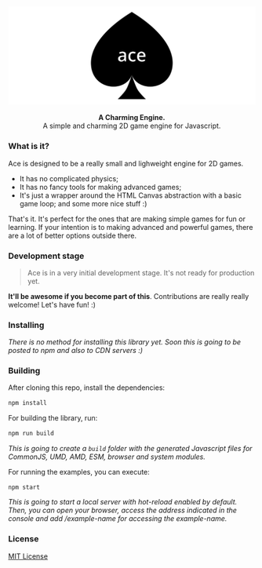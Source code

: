 <p align="center">
  <a href="./docs/ace.svg"><img src="./docs/ace.svg" alt="Ace" width="800"></a>
</p>

<p align="center">
  <b>A Charming Engine.</b><br/>
  A simple and charming 2D game engine for Javascript.
</p>

### What is it?

Ace is designed to be a really small and lighweight engine for 2D games.

- It has no complicated physics;
- It has no fancy tools for making advanced games;
- It's just a wrapper around the HTML Canvas abstraction with a basic game loop; and some more nice stuff :)

That's it. It's perfect for the ones that are making simple games for fun or learning. If your intention is to making advanced and powerful games, there are a lot of better options outside there.

### Development stage

> Ace is in a very initial development stage. It's not ready for production yet.

**It'll be awesome if you become part of this**. Contributions are really really welcome! Let's have fun! :)

### Installing

_There is no method for installing this library yet. Soon this is going to be posted to npm and also to CDN servers :)_

### Building

After cloning this repo, install the dependencies:

```bash
npm install
```

For building the library, run:

```bash
npm run build
```

_This is going to create a `build` folder with the generated Javascript files for CommonJS, UMD, AMD, ESM, browser and system modules._

For running the examples, you can execute:

```
npm start
```

_This is going to start a local server with hot-reload enabled by default. Then, you can open your browser, access the address indicated in the console and add /example-name for accessing the example-name._

### License

[MIT License](https://opensource.org/licenses/MIT)

